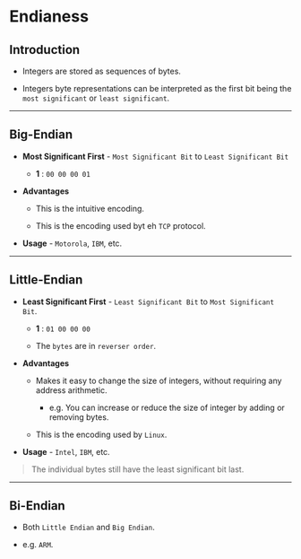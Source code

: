 # Endianess

## Introduction

* Integers are stored as sequences of bytes.

* Integers byte representations can be interpreted as the first bit being the `most significant` or `least significant`.

---

## Big-Endian

* __Most Significant First__ - `Most Significant Bit` to `Least Significant Bit` 

    * __1__ : `00 00 00 01`

* __Advantages__

    * This is the intuitive encoding.

    * This is the encoding used byt eh `TCP` protocol.

* __Usage__ - `Motorola`, `IBM`, etc.

---

## Little-Endian

* __Least Significant First__ - `Least Significant Bit` to `Most Significant Bit`.

    * __1__ : `01 00 00 00`

    * The `bytes` are in `reverser order`.

* __Advantages__

    * Makes it easy to change the size of integers, without requiring any address arithmetic.

        * e.g. You can increase or reduce the size of integer by adding or removing bytes.
    
    * This is the encoding used by `Linux`.

* __Usage__ - `Intel`, `IBM`, etc.

> The individual bytes still have the least significant bit last.

---

## Bi-Endian

* Both `Little Endian` and `Big Endian`.

* e.g. `ARM`.
